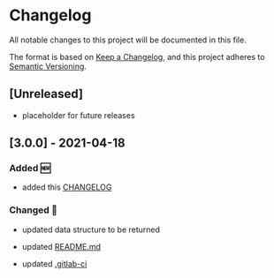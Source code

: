 # Changelog

All notable changes to this project will be documented in this file.

The format is based on [Keep a Changelog](https://keepachangelog.com/en/1.0.0/),
and this project adheres to [Semantic Versioning](https://semver.org/spec/v2.0.0.html).

## [Unreleased]

+ placeholder for future releases

## [3.0.0] - 2021-04-18

### Added 🆕

+ added this [CHANGELOG](./CHANGELOG.md)

### Changed 🔄

+ updated data structure to be returned

+ updated [README.md](./README.md)

+ updated [.gitlab-ci](./.gitlab-ci.yml)
